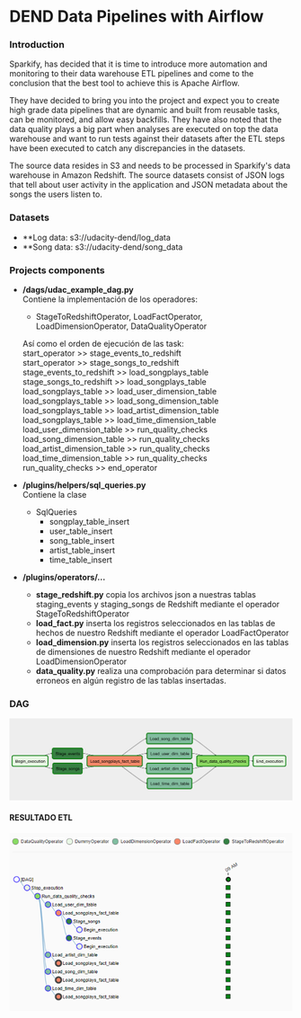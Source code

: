 # DEND Data Pipelines with Airflow

### Introduction
Sparkify, has decided that it is time to introduce more automation and monitoring to their data warehouse ETL pipelines and come to the conclusion that the best tool to achieve this is Apache Airflow.

They have decided to bring you into the project and expect you to create high grade data pipelines that are dynamic and built from reusable tasks, can be monitored, and allow easy backfills. They have also noted that the data quality plays a big part when analyses are executed on top the data warehouse and want to run tests against their datasets after the ETL steps have been executed to catch any discrepancies in the datasets.

The source data resides in S3 and needs to be processed in Sparkify's data warehouse in Amazon Redshift. The source datasets consist of JSON logs that tell about user activity in the application and JSON metadata about the songs the users listen to.

### Datasets
* **Log data: s3://udacity-dend/log_data
* **Song data: s3://udacity-dend/song_data

### Projects components
* **/dags/udac_example_dag.py**  
Contiene la implementación de los operadores:  
  - StageToRedshiftOperator, LoadFactOperator, LoadDimensionOperator, DataQualityOperator  

  Así como el orden de ejecución de las task:  
  start_operator >> stage_events_to_redshift  
  start_operator >> stage_songs_to_redshift  
  stage_events_to_redshift >> load_songplays_table  
  stage_songs_to_redshift >> load_songplays_table  
  load_songplays_table >> load_user_dimension_table  
  load_songplays_table >> load_song_dimension_table  
  load_songplays_table >> load_artist_dimension_table  
  load_songplays_table >> load_time_dimension_table  
  load_user_dimension_table >> run_quality_checks  
  load_song_dimension_table >> run_quality_checks  
  load_artist_dimension_table >> run_quality_checks  
  load_time_dimension_table >> run_quality_checks  
  run_quality_checks >> end_operator  

* **/plugins/helpers/sql_queries.py**  
Contiene la clase 
  - SqlQueries 
    - songplay_table_insert
    - user_table_insert
    - song_table_insert
    - artist_table_insert
    - time_table_insert

* **/plugins/operators/...**
  * **stage_redshift.py**
    copia los archivos json a nuestras tablas staging_events y staging_songs de Redshift mediante el operador StageToRedshiftOperator
  * **load_fact.py**
    inserta los registros seleccionados en las tablas de hechos de nuestro Redshift mediante el operador LoadFactOperator
  * **load_dimension.py**
    inserta los registros seleccionados en las tablas de dimensiones de nuestro Redshift mediante el operador LoadDimensionOperator
  * **data_quality.py**
    realiza una comprobación para determinar si datos erroneos en algún registro de las tablas insertadas.

### DAG  
![DAG](/IMG/dag.png)

#### RESULTADO ETL
![TREE](/IMG/tree.png)
